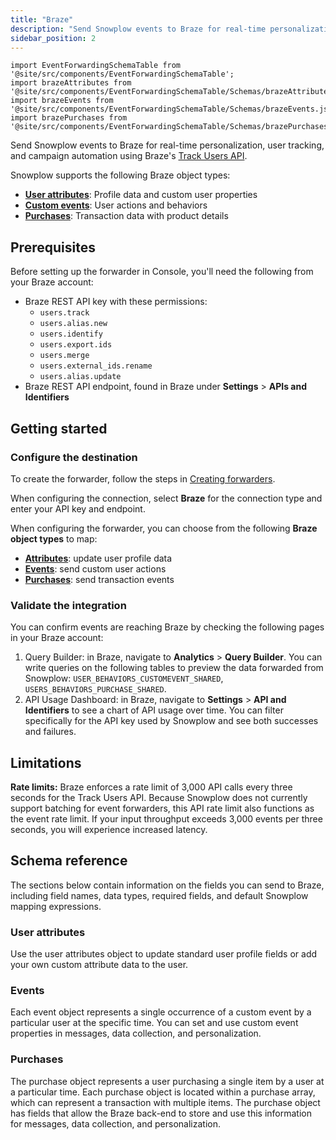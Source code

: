 ```yaml
---
title: "Braze"
description: "Send Snowplow events to Braze for real-time personalization and campaign automation using the Track Users API with support for user attributes, custom events, and purchases."
sidebar_position: 2
---
```


```mdx-code-block
import EventForwardingSchemaTable from '@site/src/components/EventForwardingSchemaTable';
import brazeAttributes from '@site/src/components/EventForwardingSchemaTable/Schemas/brazeAttributes.json';
import brazeEvents from '@site/src/components/EventForwardingSchemaTable/Schemas/brazeEvents.json';
import brazePurchases from '@site/src/components/EventForwardingSchemaTable/Schemas/brazePurchases.json';
```

Send Snowplow events to Braze for real-time personalization, user tracking, and campaign automation using Braze's [Track Users API](https://www.braze.com/docs/api/endpoints/user_data/post_user_track).

Snowplow supports the following Braze object types:

- **[User attributes](https://www.braze.com/docs/api/objects_filters/user_attributes_object)**: Profile data and custom user properties
- **[Custom events](https://www.braze.com/docs/api/objects_filters/event_object)**: User actions and behaviors
- **[Purchases](https://www.braze.com/docs/api/objects_filters/purchase_object)**: Transaction data with product details

## Prerequisites

Before setting up the forwarder in Console, you'll need the following from your Braze account:

- Braze REST API key with these permissions:
  - `users.track`
  - `users.alias.new`
  - `users.identify`
  - `users.export.ids`
  - `users.merge`
  - `users.external_ids.rename`
  - `users.alias.update`
- Braze REST API endpoint, found in Braze under **Settings** > **APIs and Identifiers**

## Getting started

### Configure the destination

To create the forwarder, follow the steps in [Creating forwarders](/docs/destinations/forwarding-events/creating-forwarders/index.md).

When configuring the connection, select **Braze** for the connection type and enter your API key and endpoint.

When configuring the forwarder, you can choose from the following **Braze object types** to map:
   - **[Attributes](https://www.braze.com/docs/api/objects_filters/user_attributes_object)**: update user profile data
   - **[Events](https://www.braze.com/docs/api/objects_filters/event_object)**: send custom user actions
   - **[Purchases](https://www.braze.com/docs/api/objects_filters/purchase_object)**: send transaction events

### Validate the integration

You can confirm events are reaching Braze by checking the following pages in your Braze account:

1. Query Builder: in Braze, navigate to **Analytics** > **Query Builder**. You can write queries on the following tables to preview the data forwarded from Snowplow: `USER_BEHAVIORS_CUSTOMEVENT_SHARED`, `USERS_BEHAVIORS_PURCHASE_SHARED`.
2. API Usage Dashboard: in Braze, navigate to **Settings** > **API and Identifiers** to see a chart of API usage over time. You can filter specifically for the API key used by Snowplow and see both successes and failures.

## Limitations

**Rate limits:** Braze enforces a rate limit of 3,000 API calls every three seconds for the Track Users API. Because Snowplow does not currently support batching for event forwarders, this API rate limit also functions as the event rate limit. If your input throughput exceeds 3,000 events per three seconds, you will experience increased latency.

## Schema reference

The sections below contain information on the fields you can send to Braze, including field names, data types, required fields, and default Snowplow mapping expressions.

### User attributes

Use the user attributes object to update standard user profile fields or add your own custom attribute data to the user.

<EventForwardingSchemaTable schema={brazeAttributes} />

### Events

Each event object represents a single occurrence of a custom event by a particular user at the specific time. You can set and use custom event properties in messages, data collection, and personalization.

<EventForwardingSchemaTable schema={brazeEvents} />

### Purchases

The purchase object represents a user purchasing a single item by a user at a particular time. Each purchase object is located within a purchase array, which can represent a transaction with multiple items. The purchase object has fields that allow the Braze back-end to store and use this information for messages, data collection, and personalization.

<EventForwardingSchemaTable schema={brazePurchases} />
